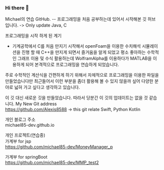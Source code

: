 ### Hi there 👋

<!--
**michael85-dev/michael85-dev** is a ✨ _special_ ✨ repository because its `README.md` (this file) appears on your GitHub profile.

Here are some ideas to get you started:

- 🔭 I’m currently working on ...
- 🌱 I’m currently learning ...
- 👯 I’m looking to collaborate on ...
- 🤔 I’m looking for help with ...
- 💬 Ask me about ...
- 📫 How to reach me: ...
- 😄 Pronouns: ...
- ⚡ Fun fact: ...
-->


Michael의 연습 GitHub.
-- 프로그래밍을 처음 공부하는데 있어서 시작해본 깃 허브 입니다.
-> Only update Java, C

프로그래밍을 시작 하게 된 계기
- 기계공학에서 C를 처음 만지기 시작해서 openFoam을 이용한 수치해석 시뮬레이션을 진행 할 때 C++을 만지게 되면서 즐거움을 알게 되었고 평소 좋아하는 수학적인 그래프 이용 및 수식 활용하는데 WolframAlpha를 이용하다가 MATLAB을 이용하게 되어 본격적으로 프로그래밍을 연습하게 되었습니다.

주로 수학적인 계산식을 간편하게 하기 위해서 자체적으로 프로그래밍을 이용한 파일을 만들었습니다만 최근들어서 이런 부분을 좀더 활용해 볼 수 있지 않을까 싶어 다양한 분야로 넓혀 가고 싶다고 생각하고 있습니다.

이 깃 대신 새로운 깃을 만들었습니다. 따라서 당분간 이 깃의 업데이트는 없을 것 같습니다.
My New Git address <br>
https://github.com/Alexis8588 
-> this git relate Swift, Python Kotlin

개인 블로그 주소 <br>
michael85-dev.github.io 

개인 프로젝트(연습중) <br>
가계부 for jsp <br>
https://github.com/michael85-dev/MoneyManager_p

가계부 for springBoot <br>
https://github.com/michael85-dev/MMP_test2
